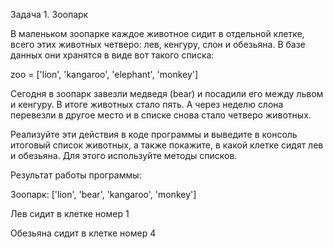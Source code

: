 Задача 1. Зоопарк

В маленьком зоопарке каждое животное сидит в отдельной клетке, всего этих животных четверо: лев, кенгуру, слон и обезьяна. В базе данных они хранятся в виде вот такого списка:

zoo = ['lion', 'kangaroo', 'elephant', 'monkey']

Сегодня в зоопарк завезли медведя (bear) и посадили его между львом и кенгуру. В итоге животных стало пять. А через неделю слона перевезли в другое место и в списке снова стало четверо животных.

Реализуйте эти действия в коде программы и выведите в консоль итоговый список животных, а также покажите, в какой клетке сидят лев и обезьяна. Для этого используйте методы списков.


Результат работы программы:

Зоопарк: ['lion', 'bear', 'kangaroo', 'monkey']

Лев сидит в клетке номер 1

Обезьяна сидит в клетке номер 4

